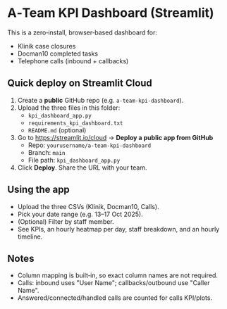 
# A‑Team KPI Dashboard (Streamlit)

This is a zero‑install, browser‑based dashboard for:
- Klinik case closures
- Docman10 completed tasks
- Telephone calls (inbound + callbacks)

## Quick deploy on Streamlit Cloud
1. Create a **public** GitHub repo (e.g. `a-team-kpi-dashboard`).
2. Upload the three files in this folder:
   - `kpi_dashboard_app.py`
   - `requirements_kpi_dashboard.txt`
   - `README.md` (optional)
3. Go to https://streamlit.io/cloud → **Deploy a public app from GitHub**
   - Repo: `yourusername/a-team-kpi-dashboard`
   - Branch: `main`
   - File path: `kpi_dashboard_app.py`
4. Click **Deploy**. Share the URL with your team.

## Using the app
- Upload the three CSVs (Klinik, Docman10, Calls).
- Pick your date range (e.g. 13–17 Oct 2025).
- (Optional) Filter by staff member.
- See KPIs, an hourly heatmap per day, staff breakdown, and an hourly timeline.

## Notes
- Column mapping is built‑in, so exact column names are not required.
- Calls: inbound uses "User Name"; callbacks/outbound use "Caller Name".
- Answered/connected/handled calls are counted for calls KPI/plots.
